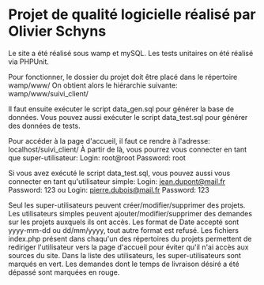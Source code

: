 # Projet de qualité logicielle réalisé par Olivier Schyns

Le site a été réalisé sous wamp et mySQL.
Les tests unitaires on été réalisé via PHPUnit.

Pour fonctionner, le dossier du projet doit être placé dans le répertoire wamp/www/
On obtient alors le hiérarchie suivante: wamp/www/suivi_client/

Il faut ensuite exécuter le script data_gen.sql pour générer la base de données.
Vous pouvez aussi exécuter le script data_test.sql pour générer des données de tests.

Pour accéder à la page d'accueil, il faut ce rendre à l'adresse: localhost/suivi_client/
À partir de là, vous pourrez vous connecter en tant que super-utilisateur:
    Login:      root@root
    Password:   root

Si vous avez exécuté le script data_test.sql,
vous pouvez aussi vous connecter en tant qu'utilisateur simple:
    Login:      jean.dupont@mail.fr
    Password:   123
ou
    Login:      pierre.dubois@mail.fr
    Password:   123


Seul les super-utilisateurs peuvent créer/modifier/supprimer des projets.
Les utilisateurs simples peuvent ajouter/modifier/supprimer des demandes sur les projets auxquels ils ont accès.
Les format de Date accepté sont yyyy-mm-dd ou dd/mm/yyyy, tout autre format est refusé.
Les fichiers index.php présent dans chaqu'un des répertoires du projets permettent de rediriger l'utilisateur vers la page d'accueil pour éviter qu'il n'ai accès aux sources du site.
Dans la liste des utilisateurs, les super-utilisateurs sont marqués en vert.
Les demandes dont le temps de livraison désiré a été dépassé sont marquées en rouge.